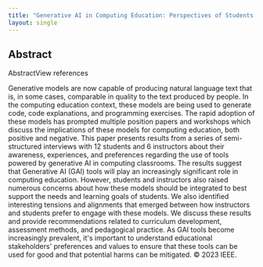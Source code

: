 ```yaml
---
title: "Generative AI in Computing Education: Perspectives of Students and Instructors"
layout: single
---
```


## Abstract
AbstractView references

Generative models are now capable of producing natural language text that is, in some cases, comparable in quality to the text produced by people. In the computing education context, these models are being used to generate code, code explanations, and programming exercises. The rapid adoption of these models has prompted multiple position papers and workshops which discuss the implications of these models for computing education, both positive and negative. This paper presents results from a series of semi-structured interviews with 12 students and 6 instructors about their awareness, experiences, and preferences regarding the use of tools powered by generative AI in computing classrooms. The results suggest that Generative AI (GAI) tools will play an increasingly significant role in computing education. However, students and instructors also raised numerous concerns about how these models should be integrated to best support the needs and learning goals of students. We also identified interesting tensions and alignments that emerged between how instructors and students prefer to engage with these models. We discuss these results and provide recommendations related to curriculum development, assessment methods, and pedagogical practice. As GAI tools become increasingly prevalent, it's important to understand educational stakeholders' preferences and values to ensure that these tools can be used for good and that potential harms can be mitigated. © 2023 IEEE.
